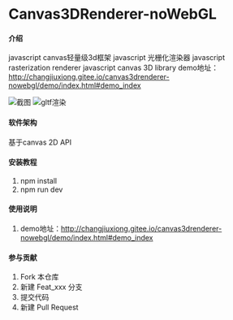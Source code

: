 # Canvas3DRenderer-noWebGL

#### 介绍
javascript canvas轻量级3d框架
javascript 光栅化渲染器
javascript rasterization renderer
javascript canvas 3D library
demo地址：http://changjiuxiong.gitee.io/canvas3drenderer-nowebgl/demo/index.html#demo_index

![截图](https://images.gitee.com/uploads/images/2019/1227/173234_b5aefa11_2665180.png"屏幕截图.png")
![gltf渲染](https://images.gitee.com/uploads/images/2020/0603/111050_9e22b2bc_2665180.png"gltf.png")

#### 软件架构

基于canvas 2D API

#### 安装教程

1. npm install
2. npm run dev

#### 使用说明

1. demo地址：http://changjiuxiong.gitee.io/canvas3drenderer-nowebgl/demo/index.html#demo_index
 
#### 参与贡献

1. Fork 本仓库
2. 新建 Feat_xxx 分支
3. 提交代码
4. 新建 Pull Request
